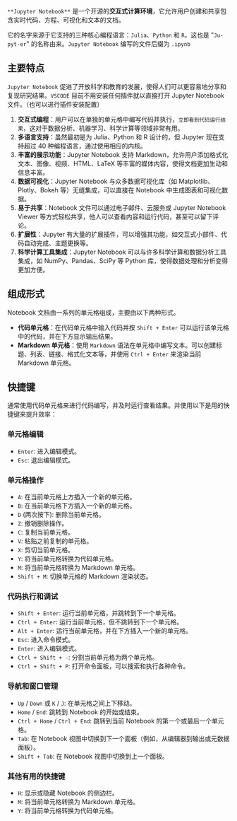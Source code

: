 `**Jupyter Notebook**` 是一个开源的**交互式计算环境**，它允许用户创建和共享包含实时代码、方程、可视化和文本的文档。

它的名字来源于它支持的三种核心编程语言：`Julia`、`Python` 和 `R`，这也是 "`Ju-pyt-er`" 的名称由来。`Jupyter Notebook` 编写的文件后缀为 `.ipynb`

##  主要特点
`Jupyter Notebook` 促进了开放科学和教育的发展，使得人们可以更容易地分享和复现研究结果。`VSCODE` 目前不用安装任何插件就以直接打开 Jupyter Notebook 文件。（也可以进行插件安装配置）

1. **交互式编程**：用户可以在单独的单元格中编写代码并执行，`立即看到代码运行结果`，这对于数据分析、机器学习、科学计算等领域非常有用。
2. **多语言支持**：虽然最初是为 Julia、Python 和 R 设计的，但 Jupyter 现在支持超过 40 种编程语言，通过使用相应的内核。
3. **丰富的展示功能**：Jupyter Notebook 支持 Markdown，允许用户添加格式化文本、图像、视频、HTML、LaTeX 等丰富的媒体内容，使得文档更加生动和信息丰富。
4. **数据可视化**：Jupyter Notebook 与众多数据可视化库（如 Matplotlib、Plotly、Bokeh 等）无缝集成，可以直接在 Notebook 中生成图表和可视化数据。
5. **易于共享**：Notebook 文件可以通过电子邮件、云服务或 Jupyter Notebook Viewer 等方式轻松共享，他人可以查看内容和运行代码，甚至可以留下评论。
6. **扩展性**：Jupyter 有大量的扩展插件，可以增强其功能，如交互式小部件、代码自动完成、主题更换等。
7. **科学计算工具集成**：Jupyter Notebook 可以与许多科学计算和数据分析工具集成，如 NumPy、Pandas、SciPy 等 Python 库，使得数据处理和分析变得更加方便。

## 组成形式
Notebook 文档由一系列的单元格组成，主要由以下两种形式。

+ **代码单元格**：在代码单元格中输入代码并按 `Shift + Enter` 可以运行该单元格中的代码，并在下方显示输出结果。
+ **Markdown 单元格**：使用 `Markdown` 语法在单元格中编写文本。可以创建标题、列表、链接、格式化文本等，并使用 `Ctrl + Enter` 来渲染当前 Markdown 单元格。

## 快捷键
通常使用代码单元格来进行代码编写，并及时运行查看结果。并使用以下是用的快捷键来提升效率：

### 单元格编辑
+ `Enter`: 进入编辑模式。
+ `Esc`: 退出编辑模式。

### 单元格操作
+ `A`: 在当前单元格上方插入一个新的单元格。
+ `B`: 在当前单元格下方插入一个新的单元格。
+ `D` (两次按下): 删除当前单元格。
+ `Z`: 撤销删除操作。
+ `C`: 复制当前单元格。
+ `V`: 粘贴之前复制的单元格。
+ `X`: 剪切当前单元格。
+ `Y`: 将当前单元格转换为代码单元格。
+ `M`: 将当前单元格转换为 Markdown 单元格。
+ `Shift + M`: 切换单元格的 Markdown 渲染状态。

### 代码执行和调试
+ `Shift + Enter`: 运行当前单元格，并跳转到下一个单元格。
+ `Ctrl + Enter`: 运行当前单元格，但不跳转到下一个单元格。
+ `Alt + Enter`: 运行当前单元格，并在下方插入一个新的单元格。
+ `Esc`: 进入命令模式。
+ `Enter`: 进入编辑模式。
+ `Ctrl + Shift + -`: 分割当前单元格为两个单元格。
+ `Ctrl + Shift + P`: 打开命令面板，可以搜索和执行各种命令。

### 导航和窗口管理
+ `Up` / `Down` 或 `K` / `J`: 在单元格之间上下移动。
+ `Home` / `End`: 跳转到 Notebook 的开始或结束。
+ `Ctrl + Home` / `Ctrl + End`: 跳转到当前 Notebook 的第一个或最后一个单元格。
+ `Tab`: 在 Notebook 视图中切换到下一个面板（例如，从编辑器到输出或元数据面板）。
+ `Shift + Tab`: 在 Notebook 视图中切换到上一个面板。

### 其他有用的快捷键
+ `H`: 显示或隐藏 Notebook 的侧边栏。
+ `M`: 将当前单元格转换为 Markdown 单元格。
+ `Y`: 将当前单元格转换为代码单元格。

